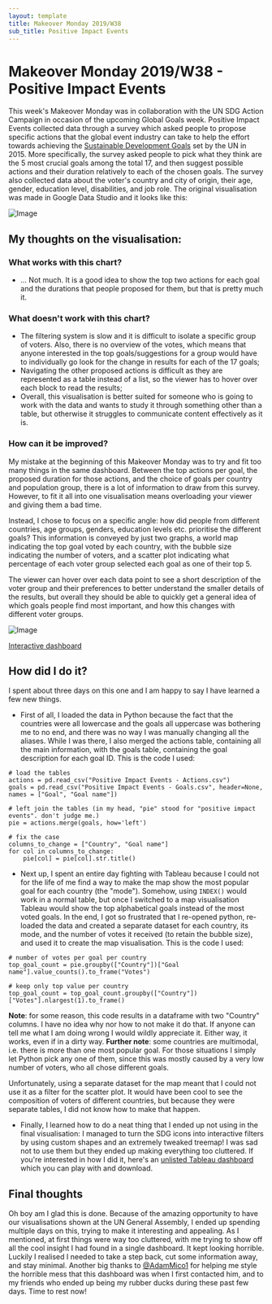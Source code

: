 ```yaml
---
layout: template
title: Makeover Monday 2019/W38
sub_title: Positive Impact Events
---
```


# Makeover Monday 2019/W38 - Positive Impact Events

This week's Makeover Monday was in collaboration with the UN SDG Action Campaign in occasion of the upcoming Global Goals week. Positive Impact Events collected data through a survey which asked people to propose specific actions that the global event industry can take to help the effort towards achieving the [Sustainable Development Goals](https://www.un.org/sustainabledevelopment/sustainable-development-goals/) set by the UN in 2015. More specifically, the survey asked people to pick what they think are the 5 most crucial goals among the total 17, and then suggest possible actions and their duration relatively to each of the chosen goals. The survey also collected data about the voter's country and city of origin, their age, gender, education level, disabilities, and job role. The original visualisation was made in Google Data Studio and it looks like this:

![Image](https://media.data.world/GADNAjpKQW263emC28EP_original.png)

## My thoughts on the visualisation:

### What works with this chart?

- ... Not much. It is a good idea to show the top two actions for each goal and the durations that people proposed for them, but that is pretty much it. 

### What doesn't work with this chart?

- The filtering system is slow and it is difficult to isolate a specific group of voters. Also, there is no overview of the votes, which means that anyone interested in the top goals/suggestions for a group would have to individually go look for the change in results for each of the 17 goals;
- Navigating the other proposed actions is difficult as they are represented as a table instead of a list, so the viewer has to hover over each block to read the results;
- Overall, this visualisation is better suited for someone who is going to work with the data and wants to study it through something other than a table, but otherwise it struggles to communicate content effectively as it is.

### How can it be improved?

My mistake at the beginning of this Makeover Monday was to try and fit too many things in the same dashboard. Between the top actions per goal, the proposed duration for those actions, and the choice of goals per country and population group, there is a lot of information to draw from this survey. However, to fit it all into one visualisation means overloading your viewer and giving them a bad time.

Instead, I chose to focus on a specific angle: how did people from different countries, age groups, genders, education levels etc. prioritise the different goals? This information is conveyed by just two graphs, a world map indicating the top goal voted by each country, with the bubble size indicating the number of voters, and a scatter plot indicating what percentage of each voter group selected each goal as one of their top 5.

The viewer can hover over each data point to see a short description of the voter group and their preferences to better understand the smaller details of the results, but overall they should be able to quickly get a general idea of which goals people find most important, and how this changes with different voter groups.

![Image](https://i.imgur.com/mBDXHru.png)

[Interactive dashboard](https://public.tableau.com/profile/alepoptosis#!/vizhome/PositiveImpactEvents-MakeoverMonday2019W38/PositiveImpactEvents)

## How did I do it?

I spent about three days on this one and I am happy to say I have learned a few new things.

- First of all, I loaded the data in Python because the fact that the countries were all lowercase and the goals all uppercase was bothering me to no end, and there was no way I was manually changing all the aliases. While I was there, I also merged the actions table, containing all the main information, with the goals table, containing the goal description for each goal ID. This is the code I used:

```
# load the tables
actions = pd.read_csv("Positive Impact Events - Actions.csv")
goals = pd.read_csv("Positive Impact Events - Goals.csv", header=None, names = ["Goal", "Goal name"])

# left join the tables (in my head, "pie" stood for "positive impact events". don't judge me.)
pie = actions.merge(goals, how='left')

# fix the case
columns_to_change = ["Country", "Goal name"]
for col in columns_to_change:
    pie[col] = pie[col].str.title()
```

- Next up, I spent an entire day fighting with Tableau because I could not for the life of me find a way to make the map show the most popular goal for each country (the "mode"). Somehow, using `INDEX()` would work in a normal table, but once I switched to a map visualisation Tableau would show the top alphabetical goals instead of the most voted goals. In the end, I got so frustrated that I re-opened python, re-loaded the data and created a separate dataset for each country, its mode, and the number of votes it received (to retain the bubble size), and used it to create the map visualisation. This is the code I used:

```
# number of votes per goal per country
top_goal_count = pie.groupby(["Country"])["Goal name"].value_counts().to_frame("Votes")

# keep only top value per country
top_goal_count = top_goal_count.groupby(["Country"])["Votes"].nlargest(1).to_frame()
```
**Note**: for some reason, this code results in a dataframe with two "Country" columns. I have no idea why nor how to not make it do that. If anyone can tell me what I am doing wrong I would wildly appreciate it. Either way, it works, even if in a dirty way.
**Further note**: some countries are multimodal, i.e. there is more than one most popular goal. For those situations I simply let Python pick any one of them, since this was mostly caused by a very low number of voters, who all chose different goals.

Unfortunately, using a separate dataset for the map meant that I could not use it as a filter for the scatter plot. It would have been cool to see the composition of voters of different countries, but because they were separate tables, I did not know how to make that happen.

- Finally, I learned how to do a neat thing that I ended up not using in the final visualisation: I managed to turn the SDG icons into interactive filters by using custom shapes and an extremely tweaked treemap! I was sad not to use them but they ended up making everything too cluttered. If you're interested in how I did it, here's an [unlisted Tableau dashboard](https://public.tableau.com/profile/alepoptosis#!/vizhome/Notes-Interactiveicons/Selectgoal?publish=yes) which you can play with and download.

## Final thoughts

Oh boy am I glad this is done. Because of the amazing opportunity to have our visualisations shown at the UN General Assembly, I ended up spending multiple days on this, trying to make it interesting and appealing. As I mentioned, at first things were way too cluttered, with me trying to show off all the cool insight I had found in a single dashboard. It kept looking horrible. Luckily I realised I needed to take a step back, cut some information away, and stay minimal. Another big thanks to [@AdamMico1](https://twitter.com/AdamMico1) for helping me style the horrible mess that this dashboard was when I first contacted him, and to my friends who ended up being my rubber ducks during these past few days. Time to rest now!